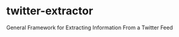 twitter-extractor
=================

General Framework for Extracting Information From a Twitter Feed
